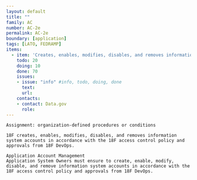```yaml
---
layout: default
title: ""
family: AC
number: AC-2e
permalink: AC-2e
boundary: [application]
tags: [LATO, FEDRAMP]
items:
  - item: 'Creates, enables, modifies, disables, and removes information system accounts in accordance with organization-defined procedures or conditions'
    todo: 20
    doing: 10
    done: 70   
    issues:
    - issue: "info" #info, todo, doing, done
      text:
      url:
    contacts:
    - contact: Data.gov
      role:
---
```

`Assignment: organization-defined procedures or conditions`

`18F creates, enables, modifies, disables, and removes information system accounts in accordance with the 18F access control policy and approvals from 18F DevOps.`

```
Application Account Management
Application System Owners must ensure to create, enable, modify, disable, and remove information system accounts in accordance with the 18F access control policy and approvals from 18F DevOps.    
```
